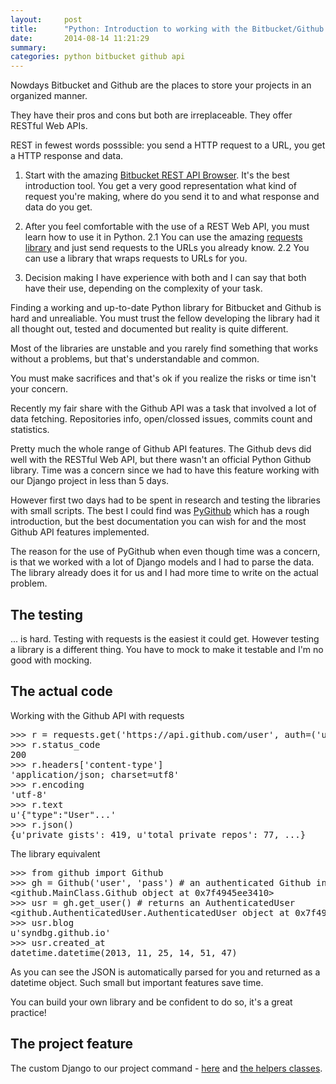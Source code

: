 ```yaml
---
layout:     post
title:      "Python: Introduction to working with the Bitbucket/Github API"
date:       2014-08-14 11:21:29
summary:
categories: python bitbucket github api
---
```


<p>Nowdays Bitbucket and Github are the places to store your projects in an organized manner.</p>
<p>They have their pros and cons but both are irreplaceable. They offer RESTful Web APIs.</p>
<p>REST in fewest words posssible: you send a HTTP request to a URL, you get a HTTP response and data.</p>
<ol>
<li>
<p>Start with the amazing <a href="http://restbrowser.bitbucket.org/">Bitbucket REST API Browser</a>.
It's the best introduction tool. You get a very good representation what kind of request you're making,
where do you send it to and what response and data do you get.</p>
</li>
<li>
<p>After you feel comfortable with the use of a REST Web API, you must learn how to use it in Python.
2.1 You can use the amazing <a href="http://docs.python-requests.org/en/latest/">requests library</a> and just send requests to the URLs you already know.
2.2 You can use a library that wraps requests to URLs for you.</p>
</li>
<li>
<p>Decision making
I have experience with both and I can say that both have their use, depending on the complexity of your task.</p>
</li>
</ol>
<p>Finding a working and up-to-date Python library for Bitbucket and Github is hard and unrealiable.
You must trust the fellow developing the library had it all thought out, tested and documented but reality is quite different.</p>
<p>Most of the libraries are unstable and you rarely find something that works without a problems, but that's understandable and common.</p>
<p>You must make sacrifices and that's ok if you realize the risks or time isn't your concern.</p>
<p>Recently my fair share with the Github API was a task that involved a lot of data fetching. Repositories info, open/clossed issues, commits count and statistics.</p>
<p>Pretty much the whole range of Github API features. The Github devs did well with the RESTful Web API, but there wasn't an official Python Github library. Time was a concern since we had to have this feature working with our Django project in less than 5 days.</p>
<p>However first two days had to be spent in research and testing the libraries with small scripts. The best I could find was <a href="https://github.com/jacquev6/PyGithub/">PyGithub</a> which has a rough introduction,
but the best documentation you can wish for and the most Github API features implemented.</p>
<p>The reason for the use of PyGithub when even though time was a concern, is that we worked with a lot of Django models and I had to parse the data. The library already does it for us and I had more time to write on the actual problem.</p>
<h2>The testing</h2>
<p>... is hard. Testing with requests is the easiest it could get. However testing a library is a different thing. You have to mock to make it testable and I'm no good with mocking.</p>
<h2>The actual code</h2>
<p>Working with the Github API with requests</p>
<div class="highlight"><pre><span class="o">&gt;&gt;&gt;</span> <span class="n">r</span> <span class="o">=</span> <span class="n">requests</span><span class="o">.</span><span class="n">get</span><span class="p">(</span><span class="s">&#39;https://api.github.com/user&#39;</span><span class="p">,</span> <span class="n">auth</span><span class="o">=</span><span class="p">(</span><span class="s">&#39;user&#39;</span><span class="p">,</span> <span class="s">&#39;pass&#39;</span><span class="p">))</span>
<span class="o">&gt;&gt;&gt;</span> <span class="n">r</span><span class="o">.</span><span class="n">status_code</span>
<span class="mi">200</span>
<span class="o">&gt;&gt;&gt;</span> <span class="n">r</span><span class="o">.</span><span class="n">headers</span><span class="p">[</span><span class="s">&#39;content-type&#39;</span><span class="p">]</span>
<span class="s">&#39;application/json; charset=utf8&#39;</span>
<span class="o">&gt;&gt;&gt;</span> <span class="n">r</span><span class="o">.</span><span class="n">encoding</span>
<span class="s">&#39;utf-8&#39;</span>
<span class="o">&gt;&gt;&gt;</span> <span class="n">r</span><span class="o">.</span><span class="n">text</span>
<span class="s">u&#39;{&quot;type&quot;:&quot;User&quot;...&#39;</span>
<span class="o">&gt;&gt;&gt;</span> <span class="n">r</span><span class="o">.</span><span class="n">json</span><span class="p">()</span>
<span class="p">{</span><span class="s">u&#39;private_gists&#39;</span><span class="p">:</span> <span class="mi">419</span><span class="p">,</span> <span class="s">u&#39;total_private_repos&#39;</span><span class="p">:</span> <span class="mi">77</span><span class="p">,</span> <span class="o">...</span><span class="p">}</span>
</pre></div>


<p>The library equivalent</p>
<div class="highlight"><pre><span class="o">&gt;&gt;&gt;</span> <span class="kn">from</span> <span class="nn">github</span> <span class="kn">import</span> <span class="n">Github</span>
<span class="o">&gt;&gt;&gt;</span> <span class="n">gh</span> <span class="o">=</span> <span class="n">Github</span><span class="p">(</span><span class="s">&#39;user&#39;</span><span class="p">,</span> <span class="s">&#39;pass&#39;</span><span class="p">)</span> <span class="c"># an authenticated Github instance</span>
<span class="o">&lt;</span><span class="n">github</span><span class="o">.</span><span class="n">MainClass</span><span class="o">.</span><span class="n">Github</span> <span class="nb">object</span> <span class="n">at</span> <span class="mh">0x7f4945ee3410</span><span class="o">&gt;</span>
<span class="o">&gt;&gt;&gt;</span> <span class="n">usr</span> <span class="o">=</span> <span class="n">gh</span><span class="o">.</span><span class="n">get_user</span><span class="p">()</span> <span class="c"># returns an AuthenticatedUser</span>
<span class="o">&lt;</span><span class="n">github</span><span class="o">.</span><span class="n">AuthenticatedUser</span><span class="o">.</span><span class="n">AuthenticatedUser</span> <span class="nb">object</span> <span class="n">at</span> <span class="mh">0x7f4942f56190</span><span class="o">&gt;</span>
<span class="o">&gt;&gt;&gt;</span> <span class="n">usr</span><span class="o">.</span><span class="n">blog</span>
<span class="s">u&#39;syndbg.github.io&#39;</span>
<span class="o">&gt;&gt;&gt;</span> <span class="n">usr</span><span class="o">.</span><span class="n">created_at</span>
<span class="n">datetime</span><span class="o">.</span><span class="n">datetime</span><span class="p">(</span><span class="mi">2013</span><span class="p">,</span> <span class="mi">11</span><span class="p">,</span> <span class="mi">25</span><span class="p">,</span> <span class="mi">14</span><span class="p">,</span> <span class="mi">51</span><span class="p">,</span> <span class="mi">47</span><span class="p">)</span>
</pre></div>


<p>As you can see the JSON is automatically parsed for you and returned as a datetime object. Such small but important features save time.</p>
<p>You can build your own library and be confident to do so, it's a great practice!</p>
<h2>The project feature</h2>
<p>The custom Django to our project command - <a href="https://github.com/HackBulgaria/Odin/blob/master/students/management/commands/generate_certificates.py">here</a> and <a href="https://github.com/HackBulgaria/Odin/blob/master/students/management/commands/helpers/classes.py">the helpers classes</a>.</p>
